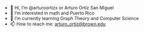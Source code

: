 - 👋 Hi, I’m @arturoortizx or Arturo Ortiz San Miguel
- 👀 I’m interested in math and Puerto Rico
- 🌱 I’m currently learning Graph Theory and Computer Science
- 📫 How to reach me: arturo_ortiz@brown.edu

<!---
arturoortizx/arturoortizx is a ✨ special ✨ repository because its `README.md` (this file) appears on your GitHub profile.
You can click the Preview link to take a look at your changes.
--->
